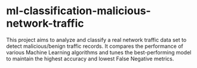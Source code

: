 # ml-classification-malicious-network-traffic
This project aims to analyze and classify a real network traffic data set to detect malicious/benign traffic records. It compares the performance of various Machine Learning algorithms and tunes the best-performing model to maintain the highest accuracy and lowest False Negative metrics.
